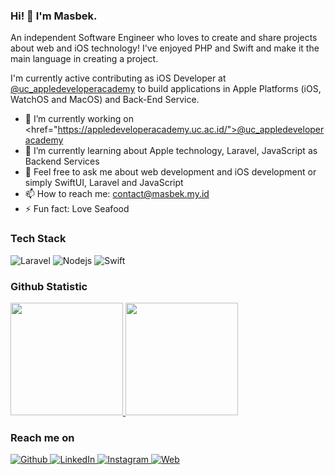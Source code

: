 ### Hi! 👋 I'm Masbek.

An independent Software Engineer who loves to create and share projects about web and iOS technology! I've enjoyed PHP and Swift and make it the main language in creating a project.

I'm currently active contributing as iOS Developer at <a href="https://appledeveloperacademy.uc.ac.id/">@uc_appledeveloperacademy</a> to build applications in Apple Platforms (iOS, WatchOS and MacOS) and Back-End Service.

- 🔭 I’m currently working on <href="https://appledeveloperacademy.uc.ac.id/">@uc_appledeveloperacademy</a>
- 🌱 I’m currently learning about Apple technology, Laravel, JavaScript as Backend Services
- 💬 Feel free to ask me about web development and iOS development or simply SwiftUI, Laravel and JavaScript
- 📫 How to reach me: contact@masbek.my.id
- ⚡ Fun fact: Love Seafood

### Tech Stack
  <p>
  <img alt="Laravel" src="https://img.shields.io/badge/Laravel-FF2D20?style=flat-square&logo=laravel&logoColor=white" />
  <img alt="Nodejs" src="https://img.shields.io/badge/-Nodejs-43853d?style=flat-square&logo=Node.js&logoColor=white" />
  <img alt="Swift" src="https://img.shields.io/badge/Swift-FA7343?style=flat-square&logo=swift&logoColor=white" />
</p>
  
### Github Statistic
<p align="left">
<a href="https://github.com/dimasmds">
  <img height="180em" src="https://github-readme-stats-eight-theta.vercel.app/api?username=masbekkk&show_icons=true&theme=algolia&include_all_commits=true&count_private=true"/>
  <img height="180em" src="https://github-readme-stats-eight-theta.vercel.app/api/top-langs/?username=masbekkk&layout=compact&langs_count=8&theme=algolia"/>
</a>
</p>

### Reach me on
<p>
  <a href="https://github.com/masbekkk" target="_blank">
    <img alt="Github" src="https://img.shields.io/badge/GitHub-%2312100E.svg?&style=for-the-badge&logo=Github&logoColor=white" />
  </a> 
  <a href="https://www.linkedin.com/in/mohammad-subkhan" target="_blank">
    <img alt="LinkedIn" src="https://img.shields.io/badge/LinkedIn-0077B5?style=for-the-badge&logo=linkedin&logoColor=white" />
  </a>
  <a href="https://instagram/subkhaaan13" target="_blank">
    <img alt="Instagram" src="https://img.shields.io/badge/Instagram-E4405F?style=for-the-badge&logo=instagram&logoColor=white" />
  </a>
  <a href="https://masbek.my.id" target="_blank">
    <img alt="Web" src="https://img.shields.io/badge/website-000000?style=for-the-badge&logo=About.me&logoColor=white" />
  </a>
</p>
